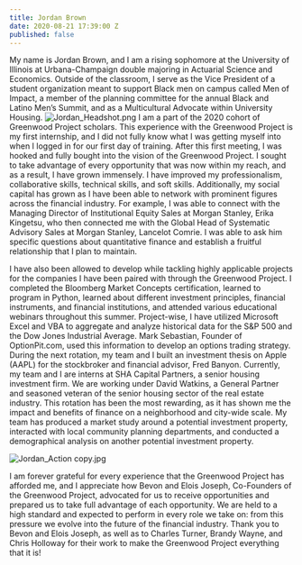 ```yaml
---
title: Jordan Brown
date: 2020-08-21 17:39:00 Z
published: false
---
```


My name is Jordan Brown, and I am a rising sophomore at the University of Illinois at Urbana-Champaign double majoring in Actuarial Science and Economics. Outside of the classroom, I serve as the Vice President of a student organization meant to support Black men on campus called Men of Impact, a member of the planning committee for the annual Black and Latino Men’s Summit, and as a Multicultural Advocate within University Housing.
![Jordan_Headshot.png](/uploads/Jordan_Headshot.png)
I am a part of the 2020 cohort of Greenwood Project scholars. This experience with the Greenwood Project is my first internship, and I did not fully know what I was getting myself into when I logged in for our first day of training. After this first meeting, I was hooked and fully bought into the vision of the Greenwood Project. I sought to take advantage of every opportunity that was now within my reach, and as a result, I have grown immensely. I have improved my professionalism, collaborative skills, technical skills, and soft skills.
 Additionally, my social capital has grown as I have been able to network with prominent figures across the financial industry. For example, I was able to connect with the Managing Director of Institutional Equity Sales at Morgan Stanley, Erika Kingetsu, who then connected me with the Global Head of Systematic Advisory Sales at Morgan Stanley, Lancelot Comrie. I was able to ask him specific questions about quantitative finance and establish a fruitful relationship that I plan to maintain.

I have also been allowed to develop while tackling highly applicable projects for the companies I have been paired with through the Greenwood Project. I completed the Bloomberg Market Concepts certification, learned to program in Python, learned about different investment principles, financial instruments, and financial institutions, and attended various educational webinars throughout this summer. Project-wise, I have utilized Microsoft Excel and VBA to aggregate and analyze historical data for the S&P 500 and the Dow Jones Industrial Average. Mark Sebastian, Founder of OptionPit.com, used this information to develop an options trading strategy. During the next rotation, my team and I built an investment thesis on Apple (AAPL) for the stockbroker and financial advisor, Fred Banyon. Currently, my team and I are interns at SHA Capital Partners, a senior housing investment firm. We are working under David Watkins, a General Partner and seasoned veteran of the senior housing sector of the real estate industry. This rotation has been the most rewarding, as it has shown me the impact and benefits of finance on a neighborhood and city-wide scale. My team has produced a market study around a potential investment property, interacted with local community planning departments, and conducted a demographical analysis on another potential investment property.

![Jordan_Action copy.jpg](/uploads/Jordan_Action%20copy.jpg)

I am forever grateful for every experience that the Greenwood Project has afforded me, and I appreciate how Bevon and Elois Joseph, Co-Founders of the Greenwood Project, advocated for us to receive opportunities and prepared us to take full advantage of each opportunity. We are held to a high standard and expected to perform in every role we take on: from this pressure we evolve into the future of the financial industry. Thank you to Bevon and Elois Joseph, as well as to Charles Turner, Brandy Wayne, and Chris Holloway for their work to make the Greenwood Project everything that it is!
